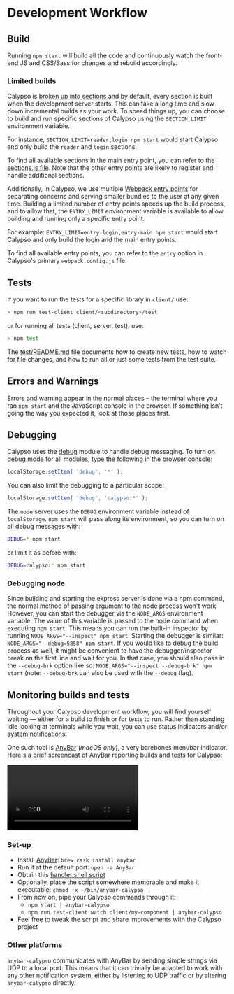 Development Workflow
====================

## Build

Running `npm start` will build all the code and continuously watch the front-end JS and CSS/Sass for changes and rebuild
accordingly.

### Limited builds

Calypso is [broken up into sections](https://github.com/Automattic/wp-calypso/blob/master/client/sections.js) and by default, every section is built when the development server starts.
This can take a long time and slow down incremental builds as your work. To speed things up,
you can choose to build and run specific sections of Calypso using the `SECTION_LIMIT` environment variable.

For instance, `SECTION_LIMIT=reader,login npm start` would start Calypso and only build the `reader` and `login` sections.

To find all available sections in the main entry point, you can refer to the [sections.js file](https://github.com/Automattic/wp-calypso/blob/master/client/sections.js). Note that the other entry points are likely to register and handle additional sections.

Additionally, in Calypso, we use multiple [Webpack entry points](https://webpack.js.org/concepts/entry-points/) for separating concerns and serving smaller bundles to the user at any given time.
Building a limited number of entry points speeds up the build process, and to allow that, the `ENTRY_LIMIT` environment variable is available to allow building and running only a specific entry point.

For example: `ENTRY_LIMIT=entry-login,entry-main npm start` would start Calypso and only build the login and the main entry points.

To find all available entry points, you can refer to the `entry` option in Calypso's primary `webpack.config.js` file.

## Tests

If you want to run the tests for a specific library in `client/` use:

```bash
> npm run test-client client/<subdirectory>/test
```

or for running all tests (client, server, test), use:

```bash
> npm test
```

The [test/README.md](../test/README.md) file documents how to create new tests, how to watch for file changes, and how to run all or just some tests from the test suite.

## Errors and Warnings

Errors and warning appear in the normal places – the terminal where you ran `npm start` and the JavaScript console in the browser. If something isn’t going the way you expected it, look at those places first.

## Debugging

Calypso uses the [debug](https://github.com/visionmedia/debug) module to handle debug messaging. To turn on debug mode for all modules, type the following in the browser console:

```js
localStorage.setItem( 'debug', '*' );
```

You can also limit the debugging to a particular scope:

```js
localStorage.setItem( 'debug', 'calypso:*' );
```

The `node` server uses the `DEBUG` environment variable instead of `localStorage`. `npm start` will pass along its environment, so you can turn on all debug messages with:

```bash
DEBUG=* npm start
```

or limit it as before with:

```bash
DEBUG=calypso:* npm start
```

### Debugging node

Since building and starting the express server is done via a npm command, the normal method of passing argument to the node process won't work. However, you can start the debugger via the `NODE_ARGS` environment variable. The value of this variable is passed to the node command when executing `npm start`.  This means you can run the built-in inspector by running `NODE_ARGS="--inspect" npm start`.  Starting the debugger is similar: `NODE_ARGS="--debug=5858" npm start`.  If you would like to debug the build process as well, it might be convenient to have the debugger/inspector break on the first line and wait for you.  In that case, you should also pass in the `--debug-brk` option like so: `NODE_ARGS="--inspect --debug-brk" npm start` (note: `--debug-brk` can also be used with the `--debug` flag).

## Monitoring builds and tests

Throughout your Calypso development workflow, you will find yourself waiting — either for a build to finish or for tests to run. Rather than standing idle looking at terminals while you wait, you can use status indicators and/or system notifications.

One such tool is [AnyBar](https://github.com/tonsky/AnyBar) (_macOS only_), a very barebones menubar indicator. Here's a brief screencast of AnyBar reporting builds and tests for Calypso:

<video src="https://cldup.com/LOqXUo351n.mp4" controls>
<a href="https://cldup.com/LOqXUo351n.mp4">(video)</a>
</video>

### Set-up

- Install [AnyBar](https://github.com/tonsky/AnyBar): `brew cask install anybar`
- Run it at the default port: `open -a AnyBar`
- Obtain this [handler shell script](https://gist.github.com/mcsf/56911ae03c6d87ec61429cefc7707cb7/)
- Optionally, place the script somewhere memorable and make it executable: `chmod +x ~/bin/anybar-calypso`
- From now on, pipe your Calypso commands through it:
  * `npm start | anybar-calypso`
  * `npm run test-client:watch client/my-component | anybar-calypso`
- Feel free to tweak the script and share improvements with the Calypso project

### Other platforms

`anybar-calypso` communicates with AnyBar by sending simple strings via UDP to a local port. This means that it can trivially be adapted to work with any other notification system, either by listening to UDP traffic or by altering `anybar-calypso` directly.
